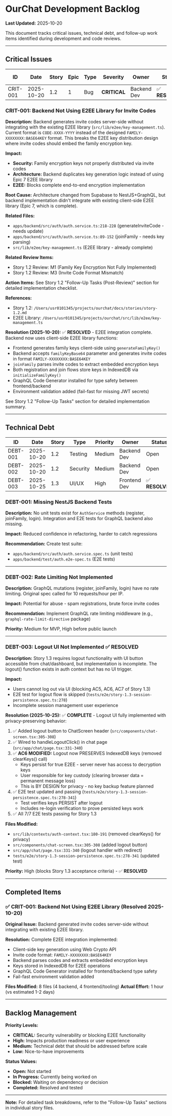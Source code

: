 # OurChat Development Backlog

**Last Updated:** 2025-10-20

This document tracks critical issues, technical debt, and follow-up work items identified during development and code reviews.

---

## Critical Issues

| ID | Date | Story | Epic | Type | Severity | Owner | Status | Estimated Effort | Actual Effort | Completed |
|----|------|-------|------|------|----------|-------|--------|------------------|--------------|-----------|
| CRIT-001 | 2025-10-20 | 1.2 | 1 | Bug | **CRITICAL** | Backend Dev | ✅ **RESOLVED** | 1-2 days | 1 hour | 2025-10-20 |

### CRIT-001: Backend Not Using E2EE Library for Invite Codes

**Description:**
Backend generates invite codes server-side without integrating with the existing E2EE library (`src/lib/e2ee/key-management.ts`). Current format is `CODE-XXXX-YYYY` instead of the designed `FAMILY-XXXXXXXX:BASE64KEY` format. This breaks the E2EE key distribution design where invite codes should embed the family encryption key.

**Impact:**
- **Security:** Family encryption keys not properly distributed via invite codes
- **Architecture:** Backend duplicates key generation logic instead of using Epic 7 E2EE library
- **E2EE:** Blocks complete end-to-end encryption implementation

**Root Cause:**
Architecture changed from Supabase to NestJS+GraphQL, but backend implementation didn't integrate with existing client-side E2EE library (Epic 7, which is complete).

**Related Files:**
- `apps/backend/src/auth/auth.service.ts:218-228` (generateInviteCode - needs update)
- `apps/backend/src/auth/auth.service.ts:89-152` (joinFamily - needs key parsing)
- `src/lib/e2ee/key-management.ts` (E2EE library - already complete)

**Related Review Items:**
- Story 1.2 Review: M1 (Family Key Encryption Not Fully Implemented)
- Story 1.2 Review: M3 (Invite Code Format Mismatch)

**Action Items:**
See Story 1.2 "Follow-Up Tasks (Post-Review)" section for detailed implementation checklist.

**References:**
- Story 1.2: `/Users/usr0101345/projects/ourchat/docs/stories/story-1.2.md`
- E2EE Library: `/Users/usr0101345/projects/ourchat/src/lib/e2ee/key-management.ts`

**Resolution (2025-10-20):**
✅ **RESOLVED** - E2EE integration complete. Backend now uses client-side E2EE library functions:
- Frontend generates family keys client-side using `generateFamilyKey()`
- Backend accepts `familyKeyBase64` parameter and generates invite codes in format `FAMILY-XXXXXXXX:BASE64KEY`
- `joinFamily` parses invite codes to extract embedded encryption keys
- Both registration and join flows store keys in IndexedDB via `initializeFamilyKey()`
- GraphQL Code Generator installed for type safety between frontend/backend
- Environment validation added (fail-fast for missing JWT secrets)

See Story 1.2 "Follow-Up Tasks" section for detailed implementation summary.

---

## Technical Debt

| ID | Date | Story | Type | Priority | Owner | Status |
|----|------|-------|------|----------|-------|--------|
| DEBT-001 | 2025-10-20 | 1.2 | Testing | Medium | Backend Dev | Open |
| DEBT-002 | 2025-10-20 | 1.2 | Security | Medium | Backend Dev | Open |
| DEBT-003 | 2025-10-25 | 1.3 | UI/UX | High | Frontend Dev | ✅ **RESOLVED** |

### DEBT-001: Missing NestJS Backend Tests

**Description:** No unit tests exist for `AuthService` methods (register, joinFamily, login). Integration and E2E tests for GraphQL backend also missing.

**Impact:** Reduced confidence in refactoring, harder to catch regressions

**Recommendation:** Create test suite:
- `apps/backend/src/auth/auth.service.spec.ts` (unit tests)
- `apps/backend/test/auth.e2e-spec.ts` (E2E tests)

---

### DEBT-002: Rate Limiting Not Implemented

**Description:** GraphQL mutations (register, joinFamily, login) have no rate limiting. Original spec called for 10 requests/hour per IP.

**Impact:** Potential for abuse - spam registrations, brute force invite codes

**Recommendation:** Implement GraphQL rate limiting middleware (e.g., `graphql-rate-limit-directive` package)

**Priority:** Medium for MVP, High before public launch

---

### DEBT-003: Logout UI Not Implemented ✅ **RESOLVED**

**Description:** Story 1.3 requires logout functionality with UI button accessible from chat/dashboard, but implementation is incomplete. The logout() function exists in auth context but has no UI trigger.

**Impact:**
- Users cannot log out via UI (blocking AC5, AC6, AC7 of Story 1.3)
- E2E test for logout flow is skipped (`tests/e2e/story-1.3-session-persistence.spec.ts:278`)
- Incomplete session management user experience

**Resolution (2025-10-25):**
✅ **COMPLETE** - Logout UI fully implemented with privacy-preserving behavior:

1. ✅ Added logout button to ChatScreen header (`src/components/chat-screen.tsx:305-308`)
2. ✅ Wired to handleLogoutClick() in chat page (`src/app/chat/page.tsx:331-340`)
3. ✅ **AC6 MODIFIED:** Logout now PRESERVES IndexedDB keys (removed clearKeys() call)
   - Keys persist for true E2EE - server never has access to decryption keys
   - User responsible for key custody (clearing browser data = permanent message loss)
   - This is BY DESIGN for privacy - no key backup feature planned
4. ✅ E2E test updated and passing (`tests/e2e/story-1.3-session-persistence.spec.ts:278-341`)
   - Test verifies keys PERSIST after logout
   - Includes re-login verification to prove persisted keys work
5. ✅ All 7/7 E2E tests passing for Story 1.3

**Files Modified:**
- `src/lib/contexts/auth-context.tsx:180-191` (removed clearKeys() for privacy)
- `src/components/chat-screen.tsx:305-308` (added logout button)
- `src/app/chat/page.tsx:331-340` (logout handler with redirect)
- `tests/e2e/story-1.3-session-persistence.spec.ts:278-341` (updated test)

**Priority:** High (blocks Story 1.3 acceptance criteria) - ✅ **RESOLVED**

---

## Completed Items

### ✅ CRIT-001: Backend Not Using E2EE Library (Resolved 2025-10-20)

**Original Issue:** Backend generated invite codes server-side without integrating with existing E2EE library.

**Resolution:** Complete E2EE integration implemented:
- Client-side key generation using Web Crypto API
- Invite code format: `FAMILY-XXXXXXXX:BASE64KEY`
- Backend parses codes and extracts embedded encryption keys
- Keys stored in IndexedDB for E2EE operations
- GraphQL Code Generator installed for frontend/backend type safety
- Fail-fast environment validation added

**Files Modified:** 8 files (4 backend, 4 frontend/tooling)
**Actual Effort:** 1 hour (vs estimated 1-2 days)

---

## Backlog Management

**Priority Levels:**
- **CRITICAL:** Security vulnerability or blocking E2EE functionality
- **High:** Impacts production readiness or user experience
- **Medium:** Technical debt that should be addressed before scale
- **Low:** Nice-to-have improvements

**Status Values:**
- **Open:** Not started
- **In Progress:** Currently being worked on
- **Blocked:** Waiting on dependency or decision
- **Completed:** Resolved and tested

---

**Note:** For detailed task breakdowns, refer to the "Follow-Up Tasks" sections in individual story files.
